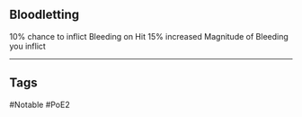 ## Bloodletting
10% chance to inflict Bleeding on Hit
15% increased Magnitude of Bleeding you inflict

---
## Tags
#Notable
#PoE2
